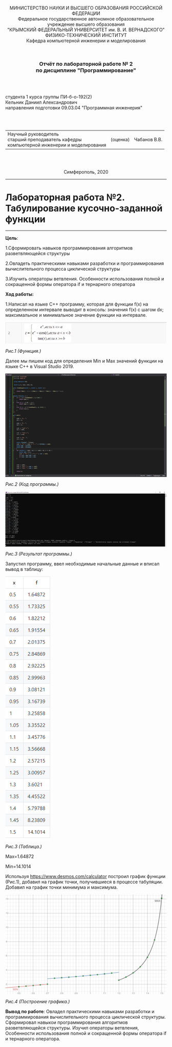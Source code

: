 <p align="center">МИНИСТЕРСТВО НАУКИ  И ВЫСШЕГО ОБРАЗОВАНИЯ РОССИЙСКОЙ ФЕДЕРАЦИИ<br>
Федеральное государственное автономное образовательное учреждение высшего образования<br>
"КРЫМСКИЙ ФЕДЕРАЛЬНЫЙ УНИВЕРСИТЕТ им. В. И. ВЕРНАДСКОГО"<br>
ФИЗИКО-ТЕХНИЧЕСКИЙ ИНСТИТУТ<br>
Кафедра компьютерной инженерии и моделирования</p>
<br>
<h3 align="center">Отчёт по лабораторной работе № 2<br> по дисциплине "Программирование"</h3>
<br><br>
<p>студента 1 курса группы ПИ-б-о-192(2)<br>
Кельник Даниил Александрович<br>
направления подготовки 09.03.04 "Программная инженерия"</p>
<br><br>
<table>
<tr><td>Научный руководитель<br> старший преподаватель кафедры<br> компьютерной инженерии и моделирования</td>
<td>(оценка)</td>
<td>Чабанов В.В.</td>
</tr>
</table>
<br><br>
<p align="center">Симферополь, 2020</p>
<hr>



# Лабораторная работа №2. Табулирование кусочно-заданной функции
---
**Цель**: 

1.Сформировать навыков программирования алгоритмов разветвляющейся структуры

2.Овладеть практическими навыками разработки и программирования вычислительного процесса циклической структуры

3.Изучить операторы ветвления. Особенности использования полной и сокращенной формы оператора if и тернарного оператора

**Ход работы:**

1.Написал на языке C++ программу, которая для функции f(x) на определенном интервале выводит в консоль: значения f(x) с шагом dx; максимальное и минимальное значение функции на интервале.


<img src="Screen/Screen4.png"
align="center">


*Рис.1 (Функция.)*

Далее мы пишем код для определения Min и Max значений функции на языке C++ в Visual Studio 2019.

<img src="Screen/Screen2.jpg"
align="center">


*Рис.2 (Код программы.)*

<img src="Screen/Screen1.png"
align="center">

*Рис.3 (Результат программы.)* 

Запустил программу, ввел необходимые начальные данные и вписал вывод в таблицу:

<img src="Screen/Screen3.png"
align="center">

*Рис.3 (Таблица.)* 


Max=1.64872

Min=14.1014

Используя https://www.desmos.com/calculator построил график функции (Рис.1), добавил на график точки, получившиеся в процессе табуляции. Добавил на график точки минимума и максимума.


<img src="Screen/Screen5.png"
align="center">

*Рис.4 (Построение графика.)*



**Вывод по работе**: Овладел практическими навыками разработки и программирования вычислительного процесса циклической структуры. Сформировал навыкои программирования алгоритмов разветвляющейся структуры. Изучил операторы ветвления, Особенности использования полной и сокращенной формы оператора if и тернарного оператора.



